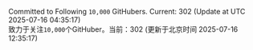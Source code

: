 Committed to Following `10,000` GitHubers. Current: <!-- FOLLOWING_COUNT -->302<!-- FOLLOWING_COUNT --> (Update at UTC <!-- LAST_UPDATED -->2025-07-16 04:35:17<!-- LAST_UPDATED -->)<br>
致力于关注`10,000`个GitHuber。当前：<!-- FOLLOWING_COUNT -->302<!-- FOLLOWING_COUNT --> (更新于北京时间 <!-- LAST_UPDATED_CST -->2025-07-16 12:35:17<!-- LAST_UPDATED_CST -->)
